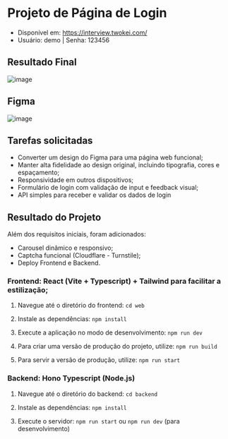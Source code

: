 # Projeto de Página de Login

- Disponível em: https://interview.twokei.com/
- Usuário: demo | Senha: 123456

## Resultado Final
![image](https://github.com/doiska/teste-toolzz/assets/40711231/d8ce2c6a-a642-424f-a380-f859b0fc24d4)

## Figma
![image](https://github.com/doiska/teste-toolzz/assets/40711231/aa0c1f81-442b-420a-a022-8440a1ff63a5)

## Tarefas solicitadas
- Converter um design do Figma para uma página web funcional;
- Manter alta fidelidade ao design original, incluindo tipografia, cores e espaçamento;
- Responsividade em outros dispositivos;
- Formulário de login com validação de input e feedback visual;
- API simples para receber e validar os dados de login

## Resultado do Projeto
Além dos requisitos iniciais, foram adicionados:
- Carousel dinâmico e responsivo;
- Captcha funcional (Cloudflare - Turnstile);
- Deploy Frontend e Backend.

### Frontend: React (Vite + Typescript) + **Tailwind** para facilitar a estilização;

1. Navegue até o diretório do frontend:
``cd web``

2. Instale as dependências:
``npm install``

3. Execute a aplicação no modo de desenvolvimento:
``npm run dev``

4. Para criar uma versão de produção do projeto, utilize:
```npm run build```

5. Para servir a versão de produção, utilize:
``npm run start``

### Backend: Hono Typescript (Node.js)
1. Navegue até o diretório do backend:
``cd backend``

2. Instale as dependências:
``npm install``

3. Execute o servidor:
``npm run start`` ou ``npm run dev`` (para desenvolvimento)


